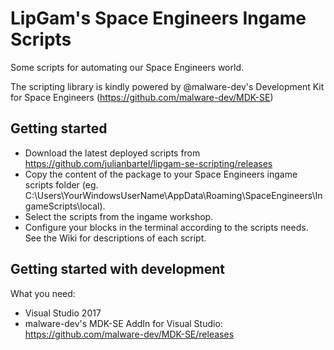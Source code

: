 # LipGam's Space Engineers Ingame Scripts
Some scripts for automating our Space Engineers world.

The scripting library is kindly powered by @malware-dev's Development Kit for Space Engineers (https://github.com/malware-dev/MDK-SE)

## Getting started
- Download the latest deployed scripts from https://github.com/julianbartel/lipgam-se-scripting/releases
- Copy the content of the package to your Space Engineers ingame scripts folder (eg. C:\Users\YourWindowsUserName\AppData\Roaming\SpaceEngineers\IngameScripts\local).
- Select the scripts from the ingame workshop.
- Configure your blocks in the terminal according to the scripts needs. See the Wiki for descriptions of each script.

## Getting started with development
What you need:
- Visual Studio 2017
- malware-dev's MDK-SE AddIn for Visual Studio: https://github.com/malware-dev/MDK-SE/releases
